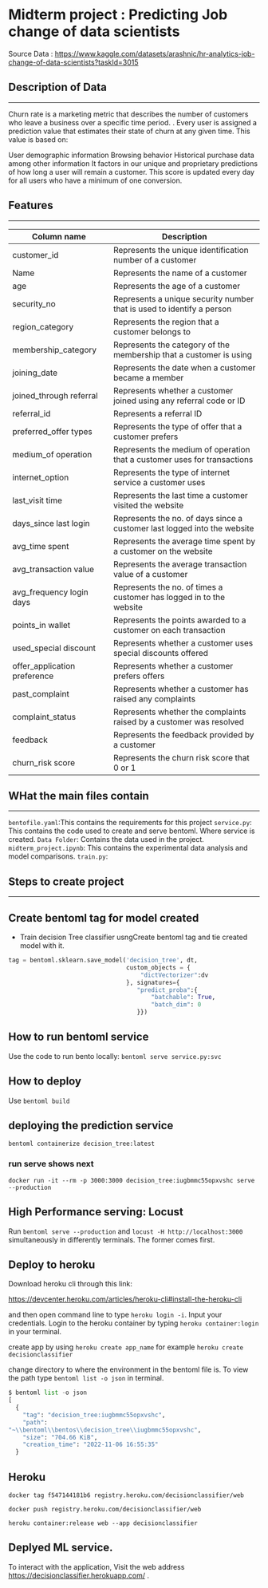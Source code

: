 # Midterm project : Predicting Job change of data scientists

Source Data : https://www.kaggle.com/datasets/arashnic/hr-analytics-job-change-of-data-scientists?taskId=3015

## Description of Data
-----------------------
Churn rate is a marketing metric that describes the number of customers who leave a business over a specific time period. . Every user is assigned a prediction value that estimates their state of churn at any given time. This value is based on:

User demographic information
Browsing behavior
Historical purchase data among other information
It factors in our unique and proprietary predictions of how long a user will remain a customer. This score is updated every day for all users who have a minimum of one conversion. 

## Features
------------

| Column name                  | Description                                                              |
| ---------------------------- | ------------------------------------------------------------------------ |
| customer_id                  | Represents the unique identification number of a customer                |
| Name                         | Represents the name of a customer                                        |
| age                          | Represents the age of a customer                                         |
| security_no                  | Represents a unique security number that is used to identify a person    |
| region_category              | Represents the region that a customer belongs to                         |
| membership_category          | Represents the category of the membership that a customer is using       |
| joining_date                 | Represents the date when a customer became a member                      |
| joined_through referral      | Represents whether a customer joined using any referral code or ID       |
| referral_id                  | Represents a referral ID                                                 |
| preferred_offer types        | Represents the type of offer that a customer prefers                     |
| medium_of operation          | Represents the medium of operation that a customer uses for transactions |
| internet_option              | Represents the type of internet service a customer uses                  |
| last_visit time              | Represents the last time a customer visited the website                  |
| days_since last login        | Represents the no. of days since a customer last logged into the website |
| avg_time spent               | Represents the average time spent by a customer on the website           |
| avg_transaction value        | Represents the average transaction value of a customer                   |
| avg_frequency login days     | Represents the no. of times a customer has logged in to the website      |
| points_in wallet             | Represents the points awarded to a customer on each transaction          |
| used_special discount        | Represents whether a customer uses special discounts offered             |
| offer_application preference | Represents whether a customer prefers offers                             |
| past_complaint               | Represents whether a customer has raised any complaints                  |
| complaint_status             | Represents whether the complaints raised by a customer was resolved      |
| feedback                     | Represents the feedback provided by a customer                           |
| churn_risk score             | Represents the churn risk score that 0 or 1                              |

## WHat the main files contain
  -----------------------
`bentofile.yaml`:This contains the requirements for this project
`service.py`: This contains the code used to create and serve bentoml. Where service is created.
`Data Folder`: Contains the data used in the project.
`midterm_project.ipynb`: This contains the experimental data analysis and model comparisons.
`train.py`: 

## Steps to create project
----------------------------
## Create bentoml tag for model created

- Train decision Tree classifier usngCreate bentoml tag and tie created model with it.
  
```python
tag = bentoml.sklearn.save_model('decision_tree', dt, 
                                 custom_objects = {
                                     "dictVectorizer":dv
                                 }, signatures={
                                    "predict_proba":{
                                        "batchable": True,
                                        "batch_dim": 0
                                    }})           
```
## How to run bentoml service
Use the code to run bento locally:
`bentoml serve service.py:svc`
                                                                                                                                                                                                                                                                                                                                                                                                                              

## How to deploy
Use
`bentoml build`


## deploying the prediction service 
`bentoml containerize decision_tree:latest`

### run serve shows next
`docker run -it --rm -p 3000:3000 decision_tree:iugbmmc55opxvshc serve --production`

## High Performance serving: Locust
Run
`bentoml serve --production` and `locust -H http://localhost:3000` simultaneously in differently terminals. The former comes first.

## Deploy to heroku
Download heroku cli through this link:

https://devcenter.heroku.com/articles/heroku-cli#install-the-heroku-cli

and then open command line to type `heroku login -i`. Input your credentials. 
Login to the heroku container by typing
`heroku container:login` in your terminal.

create app by using `heroku create app_name` for example `heroku create decisionclassifier`

change directory to where the environment in the bentoml file is. To view the path type `bentoml list -o json` in terminal.

```python
$ bentoml list -o json
[
  {
    "tag": "decision_tree:iugbmmc55opxvshc",
    "path": 
"~\\bentoml\\bentos\\decision_tree\\iugbmmc55opxvshc",
    "size": "704.66 KiB",
    "creation_time": "2022-11-06 16:55:35"
  }
```
## Heroku
`docker tag f547144181b6 registry.heroku.com/decisionclassifier/web`

`docker push registry.heroku.com/decisionclassifier/web`

`heroku container:release web --app decisionclassifier`

## Deplyed ML service.
To interact with the application, Visit the web address https://decisionclassifier.herokuapp.com/ .